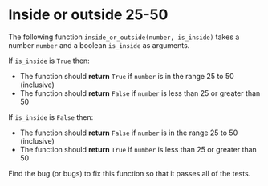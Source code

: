 # Inside or outside 25-50

The following function `inside_or_outside(number, is_inside)` takes a number `number` and a boolean `is_inside` as arguments.

If `is_inside` is `True` then:

- The function should **return** `True` if `number` is in the range 25 to 50 (inclusive)
- The function should **return** `False` if `number` is less than 25 or greater than 50

If `is_inside` is `False` then:

- The function should **return** `False` if `number` is in the range 25 to 50 (inclusive)
- The function should **return** `True` if `number` is less than 25 or greater than 50

Find the bug (or bugs) to fix this function so that it passes all of the tests.
